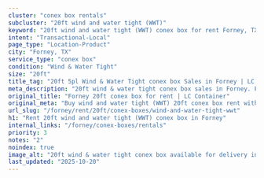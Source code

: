 ```yaml
---
cluster: "conex box rentals"
subcluster: "20ft wind and water tight (WWT)"
keyword: "20ft wind and water tight (WWT) conex box for rent Forney, TX"
intent: "Transactional-Local"
page_type: "Location-Product"
city: "Forney, TX"
service_type: "conex box"
condition: "Wind & Water Tight"
size: "20ft"
title_tag: "20ft 5pl Wind & Water Tight conex box Sales in Forney | LC Container"
meta_description: "20ft wind & water tight conex box sales in Forney. Fast delivery, competitive pricing. Serving conex boxes area. Quote ID: 4XG. Call (214) 524-4168 for your free quote today."
original_title: "Forney 20ft conex box for rent | LC Container"
original_meta: "Buy wind and water tight (WWT) 20ft conex box rent with local delivery in Forney, TX. LC Container — local Since 2003. Request a fast quote today."
url_slug: "/forney/rent/20ft/conex-boxes/wind-and-water-tight-wwt"
h1: "Rent 20ft wind and water tight (WWT) conex box in Forney"
internal_links: "/forney/conex-boxes/rentals"
priority: 3
notes: "2"
noindex: true
image_alt: "20ft wind & water tight conex box available for delivery in Forney"
last_updated: "2025-10-20"
---
```


<!-- TODO: Add unique city/inventory copy, images, and internal links here. -->
